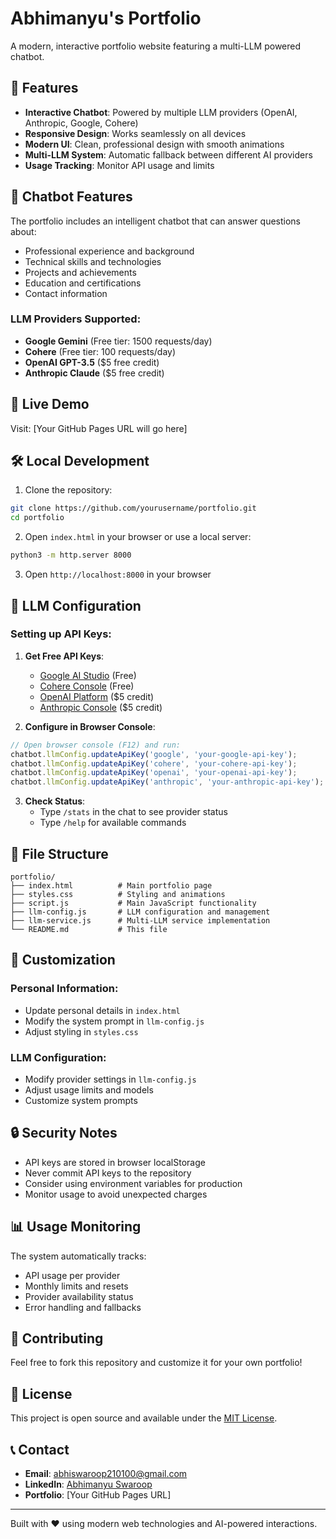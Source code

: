 # Abhimanyu's Portfolio

A modern, interactive portfolio website featuring a multi-LLM powered chatbot.

## 🌟 Features

- **Interactive Chatbot**: Powered by multiple LLM providers (OpenAI, Anthropic, Google, Cohere)
- **Responsive Design**: Works seamlessly on all devices
- **Modern UI**: Clean, professional design with smooth animations
- **Multi-LLM System**: Automatic fallback between different AI providers
- **Usage Tracking**: Monitor API usage and limits

## 🤖 Chatbot Features

The portfolio includes an intelligent chatbot that can answer questions about:
- Professional experience and background
- Technical skills and technologies
- Projects and achievements
- Education and certifications
- Contact information

### LLM Providers Supported:
- **Google Gemini** (Free tier: 1500 requests/day)
- **Cohere** (Free tier: 100 requests/day)
- **OpenAI GPT-3.5** ($5 free credit)
- **Anthropic Claude** ($5 free credit)

## 🚀 Live Demo

Visit: [Your GitHub Pages URL will go here]

## 🛠️ Local Development

1. Clone the repository:
```bash
git clone https://github.com/yourusername/portfolio.git
cd portfolio
```

2. Open `index.html` in your browser or use a local server:
```bash
python3 -m http.server 8000
```

3. Open `http://localhost:8000` in your browser

## 🔧 LLM Configuration

### Setting up API Keys:

1. **Get Free API Keys**:
   - [Google AI Studio](https://makersuite.google.com/app/apikey) (Free)
   - [Cohere Console](https://dashboard.cohere.com/) (Free)
   - [OpenAI Platform](https://platform.openai.com/) ($5 credit)
   - [Anthropic Console](https://console.anthropic.com/) ($5 credit)

2. **Configure in Browser Console**:
```javascript
// Open browser console (F12) and run:
chatbot.llmConfig.updateApiKey('google', 'your-google-api-key');
chatbot.llmConfig.updateApiKey('cohere', 'your-cohere-api-key');
chatbot.llmConfig.updateApiKey('openai', 'your-openai-api-key');
chatbot.llmConfig.updateApiKey('anthropic', 'your-anthropic-api-key');
```

3. **Check Status**:
   - Type `/stats` in the chat to see provider status
   - Type `/help` for available commands

## 📁 File Structure

```
portfolio/
├── index.html          # Main portfolio page
├── styles.css          # Styling and animations
├── script.js           # Main JavaScript functionality
├── llm-config.js       # LLM configuration and management
├── llm-service.js      # Multi-LLM service implementation
└── README.md           # This file
```

## 🎨 Customization

### Personal Information:
- Update personal details in `index.html`
- Modify the system prompt in `llm-config.js`
- Adjust styling in `styles.css`

### LLM Configuration:
- Modify provider settings in `llm-config.js`
- Adjust usage limits and models
- Customize system prompts

## 🔒 Security Notes

- API keys are stored in browser localStorage
- Never commit API keys to the repository
- Consider using environment variables for production
- Monitor usage to avoid unexpected charges

## 📊 Usage Monitoring

The system automatically tracks:
- API usage per provider
- Monthly limits and resets
- Provider availability status
- Error handling and fallbacks

## 🤝 Contributing

Feel free to fork this repository and customize it for your own portfolio!

## 📄 License

This project is open source and available under the [MIT License](LICENSE).

## 📞 Contact

- **Email**: abhiswaroop210100@gmail.com
- **LinkedIn**: [Abhimanyu Swaroop](https://www.linkedin.com/in/abhimanyuswaroop)
- **Portfolio**: [Your GitHub Pages URL]

---

Built with ❤️ using modern web technologies and AI-powered interactions.